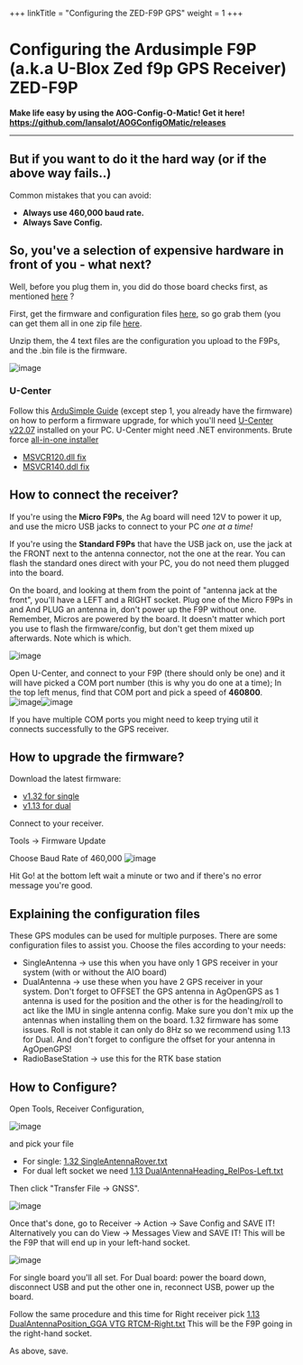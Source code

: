 +++
linkTitle = "Configuring the ZED-F9P GPS"
weight = 1
+++

# Configuring the Ardusimple F9P (a.k.a U-Blox Zed f9p GPS Receiver) ZED-F9P

**Make life easy by using the AOG-Config-O-Matic! Get it here!**
**https://github.com/lansalot/AOGConfigOMatic/releases**

***

## But if you want to do it the hard way (or if the above way fails..)

Common mistakes that you can avoid:
* **Always use 460,000 baud rate.**
* **Always Save Config.**

## So, you've a selection of expensive hardware in front of you - what next?

Well, before you plug them in, you did do those board checks first, as mentioned [here](https://discourse.agopengps.com/t/all-in-one-pcb/10444/233) ?

First, get the firmware and configuration files [here](https://github.com/AgHardware/Boards/tree/main/Ublox%20F9P), so go grab them (you can get them all in one zip file [here](https://github.com/AgHardware/Boards/archive/refs/heads/main.zip).

Unzip them, the 4 text files are the configuration you upload to the F9Ps, and the .bin file is the firmware.

![image](../../img/f9p-configuration-files.png)

### U-Center
Follow this [ArduSimple Guide](https://www.ardusimple.com/zed-f9p-firmware-update-with-simplertk2b/) (except step 1, you already have the firmware) on how to perform a firmware upgrade, for which you'll need [U-Center v22.07](https://content.u-blox.com/sites/default/files/2022-09/u-centersetup_v22.07.zip) installed on your PC. 
U-Center might need .NET environments. Brute force [all-in-one installer](https://www.techpowerup.com/download/visual-c-redistributable-runtime-package-all-in-one/)
* [MSVCR120.dll fix](https://aka.ms/highdpimfc2013x86enu)
* [MSVCR140.ddl fix](https://aka.ms/vs/17/release/vc_redist.x86.exe)

## How to connect the receiver?

If you're using the **Micro F9Ps**, the Ag board will need 12V to power it up, and use the micro USB jacks to connect to your PC _one at a time!_ 

If you're using the **Standard F9Ps** that have the USB jack on, use the jack at the FRONT next to the antenna connector, not the one at the rear. You can flash the standard ones direct with your PC, you do not need them plugged into the board.

On the board, and looking at them from the point of "antenna jack at the front", you'll have a LEFT and a RIGHT socket. Plug one of the Micro F9Ps in and And PLUG an antenna in, don't power up the F9P without one. Remember, Micros are powered by the board. It doesn't matter which port you use to flash the firmware/config, but don't get them mixed up afterwards. Note which is which.

![image](../../img/f9p-connections.png)

Open U-Center, and connect to your F9P (there should only be one) and it will have picked a COM port number (this is why you do one at a time); In the top left menus, find that COM port and pick a speed of **460800**. 
![image](../../img/u-center-port.png)![image](../../img/u-center-baud.png)

If you have multiple COM ports you might need to keep trying util it connects successfully to the GPS receiver.

## How to upgrade the firmware?

Download the latest firmware:
* [v1.32 for single](https://github.com/AgHardware/Boards/blob/main/Ublox%20F9P/UBX_F9_100_HPG113.7e6e899c5597acddf2f5f2f70fdf5fbe.bin)
* [v1.13 for dual](https://github.com/AgHardware/Boards/blob/main/Ublox%20F9P/UBX_F9_100_HPG132.df73486d99374142f3aabf79b7178f48.bin)

Connect to your receiver.

Tools -> Firmware Update

Choose Baud Rate of 460,000
![image](../../img/u-center-firmware-update.png)

Hit Go! at the bottom left wait a minute or two and if there's no error message you're good.

## Explaining the configuration files

These GPS modules can be used for multiple purposes. There are some configuration files to assist you. Choose the files according to your needs:
* SingleAntenna -> use this when you have only 1 GPS receiver in your system (with or without the AIO board)
* DualAntenna -> use these when you have 2 GPS receiver in your system. Don't forget to OFFSET the GPS antenna in AgOpenGPS as 1 antenna is used for the position and the other is for the heading/roll to act like the IMU in single antenna config. Make sure you don't mix up the antennas when installing them on the board. 1.32 firmware has some issues. Roll is not stable it can only do 8Hz so we recommend using 1.13 for Dual. And don't forget to configure the offset for your antenna in AgOpenGPS!
* RadioBaseStation -> use this for the RTK base station

## How to Configure?
Open Tools, Receiver Configuration,

![image](../../img/u-center-menu-receiver-configuration.png)

and pick your file 
* For single: [1.32 SingleAntennaRover.txt](https://github.com/AgHardware/Boards/blob/main/Ublox%20F9P/1.32%20SingleAntennaRover.txt)
* For dual left socket we need [1.13 DualAntennaHeading_RelPos-Left.txt](https://github.com/AgHardware/Boards/blob/main/Ublox%20F9P/1.13%20DualAntennaHeading_RelPos-Left.txt)

Then click "Transfer File -> GNSS".

![image](../../img/u-center-transfer-file.png)

Once that's done, go to Receiver -> Action -> Save Config and SAVE IT!
Alternatively you can do View -> Messages View and SAVE IT! This will be the F9P that will end up in your left-hand socket.

![image](../../img/u-center-save-config.png)

For single board you'll all set. For Dual board: power the board down, disconnect USB and put the other one in, reconnect USB, power up the board.

Follow the same procedure and this time for Right receiver pick [1.13 DualAntennaPosition_GGA VTG RTCM-Right.txt](https://raw.githubusercontent.com/AgHardware/Boards/main/Ublox%20F9P/1.13%20DualAntennaPosition_GGA%20VTG%20RTCM-Right.txt) This will be the F9P going in the right-hand socket.

As above, save.